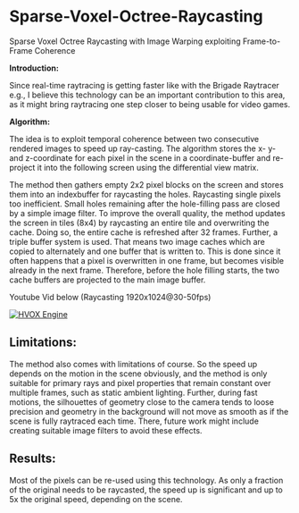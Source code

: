 # Sparse-Voxel-Octree-Raycasting
Sparse Voxel Octree Raycasting with Image Warping exploiting Frame-to-Frame Coherence

**Introduction:** 


Since real-time raytracing is getting faster like with the Brigade Raytracer e.g., I believe this technology can be an important contribution to this area, as it might bring raytracing one step closer to being usable for video games.

**Algorithm:**


The idea is to exploit temporal coherence between two consecutive rendered images to speed up ray-casting. The algorithm stores the x- y- and z-coordinate for each pixel in the scene in a coordinate-buffer and re-project it into the following screen using the differential view matrix. 

The method then gathers empty 2x2 pixel blocks on the screen and stores them into an indexbuffer for raycasting the holes. Raycasting single pixels too inefficient. Small holes remaining after the hole-filling pass are closed by a simple image filter. To improve the overall quality, the method updates the screen in tiles (8x4) by raycasting an entire tile and overwriting the cache. Doing so, the entire cache is refreshed after 32 frames. Further, a triple buffer system is used. That means two image caches which are copied to alternately and one buffer that is written to. This is done since it often happens that a pixel is overwritten in one frame, but becomes visible already in the next frame. Therefore, before the hole filling starts, the two cache buffers are projected to the main image buffer.

Youtube Vid below (Raycasting 1920x1024@30-50fps)

[![HVOX Engine](http://img.youtube.com/vi/ij0vw8yTCsY/0.jpg)](http://www.youtube.com/watch?v=ij0vw8yTCsY)


Limitations: 
-------------
The method also comes with limitations of course. So the speed up depends on the motion in the scene obviously, and the method is only suitable for primary rays and pixel properties that remain constant over multiple frames, such as static ambient lighting. Further, during fast motions, the silhouettes of geometry close to the camera tends to loose precision and geometry in the background will not move as smooth as if the scene is fully raytraced each time. There, future work might include creating suitable image filters to avoid these effects.

Results: 
-------------
Most of the pixels can be re-used using this technology. As only a fraction of the original needs to be raycasted, the speed up is significant and up to 5x the original speed, depending on the scene. 
